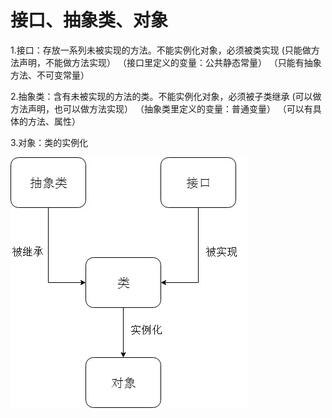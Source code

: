 # 接口、抽象类、对象

  1.接口：存放一系列未被实现的方法。不能实例化对象，必须被类实现
         (只能做方法声明，不能做方法实现）
        （接口里定义的变量：公共静态常量）
        （只能有抽象方法、不可变常量）

  2.抽象类：含有未被实现的方法的类。不能实例化对象，必须被子类继承
          (可以做方法声明，也可以做方法实现）
         （抽象类里定义的变量：普通变量）
         （可以有具体的方法、属性）
         
  3.对象：类的实例化

![Test1](../../../../image/W14/Test1.jpg)